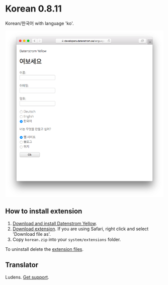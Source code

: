 Korean 0.8.11
============
Korean/한국어 with language 'ko'.

<p align="center"><img src="korean-screenshot.png?raw=true" alt="Screenshot"></p>

## How to install extension

1. [Download and install Datenstrom Yellow](https://github.com/datenstrom/yellow/).
2. [Download extension](https://github.com/datenstrom/yellow-extensions/raw/master/zip/korean.zip). If you are using Safari, right click and select 'Download file as'.
3. Copy `korean.zip` into your `system/extensions` folder.

To uninstall delete the [extension files](extension.ini).

## Translator

Ludens. [Get support](https://developers.datenstrom.se/help/support).
